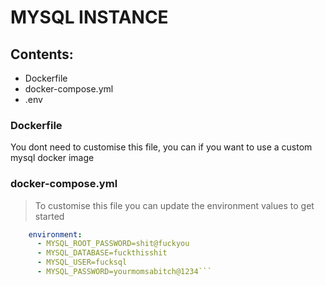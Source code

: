 # MYSQL INSTANCE

## Contents:
- Dockerfile
- docker-compose.yml
- .env

### Dockerfile
You dont need to customise this file, you can if you want to use a custom mysql docker image

### docker-compose.yml
> To customise this file you can update the environment values to get started
```yaml
    environment:
      - MYSQL_ROOT_PASSWORD=shit@fuckyou
      - MYSQL_DATABASE=fuckthisshit
      - MYSQL_USER=fucksql
      - MYSQL_PASSWORD=yourmomsabitch@1234```
